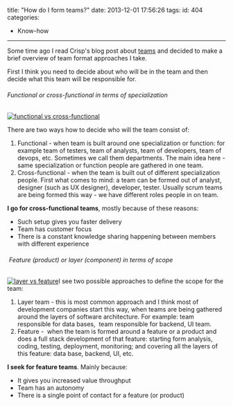 title: "How do I form teams?"
date: 2013-12-01 17:56:26
tags:
id: 404
categories:
  - Know-how
---

Some time ago I read Crisp's blog post about [teams](http://blog.crisp.se/2013/11/08/mattiasskarin/function-team-vs-feature-team-a-definition?utm_source=feedly) and decided to make a brief overview of team format approaches I take.

First I think you need to decide about who will be in the team and then decide what this team will be responsible for.

###### Functional or cross-functional in terms of specialization

[![functional vs cross-functional](http://files.bebetterleader.com/media/functional-vs-cross-functional.png)](http://files.bebetterleader.com/media/functional-vs-cross-functional.png)

There are two ways how to decide who will the team consist of:

1.  Functional - when team is built around one specialization or function: for example team of testers, team of analysts, team of developers, team of devops, etc. Sometimes we call them departments. The main idea here - same specialization or function people are gathered in one team.
2.  Cross-functional - when the team is built out of different specialization people. First what comes to mind: a team can be formed out of analyst, designer (such as UX designer), developer, tester. Usually scrum teams are being formed this way - we have different roles people in on team.

**I go for cross-functional teams**, mostly because of these reasons:

*   Such setup gives you faster delivery
*   Team has customer focus
*   There is a constant knowledge sharing happening between members with different experience

######  Feature (product) or layer (component) in terms of scope

[![layer vs feature](http://files.bebetterleader.com/media/layer-vs-feature.png)](http://files.bebetterleader.com/media/layer-vs-feature.png)I see two possible approaches to define the scope for the team:

1.  Layer team - this is most common approach and I think most of development companies start this way, when teams are being gathered around the layers of software architecture. For example: team responsible for data bases,  team responsible for backend, UI team.
2.  Feature -  when the team is formed around a feature or a product and does a full stack development of that feature: starting form analysis, coding, testing, deployment, monitoring; and covering all the layers of this feature: data base, backend, UI, etc.

**I seek for feature teams**. Mainly because:

*   It gives you increased value throughput
*   Team has an autonomy
*   There is a single point of contact for a feature (or product)